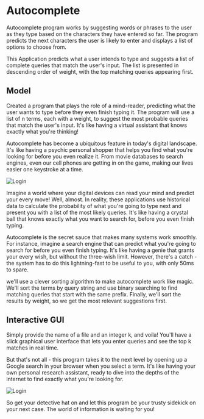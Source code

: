 # Autocomplete

 Autocomplete program works by suggesting words or phrases to the user as they type based on the characters they have entered so far. 
 The program predicts the next characters the user is likely to enter and displays a list of options to choose from.

 This Application predicts what a user intends to type and suggests a list of complete queries that match the user's input. 
 The list is presented in descending order of weight, with the top matching queries appearing first.

## Model

 Created a program that plays the role of a mind-reader, predicting what the user wants to type before they even finish typing it. The program will use a
 list of n terms, each with a weight, to suggest the most probable queries that match the user's input. It's like having a virtual assistant that knows 
 exactly what you're thinking!

Autocomplete has become a ubiquitous feature in today's digital landscape. It's like having a psychic personal shopper that helps you find what you're
looking for before you even realize it. From movie databases to search engines, even our cell phones are getting in on the game, 
making our lives easier one keystroke at a time.

![Login](https://github.com/Shubhamg369/Private/blob/main/Screenshot%202023-03-03%20at%207.00.19%20PM.png)

Imagine a world where your digital devices can read your mind and predict your every move! Well, almost. In reality, these applications use historical data 
to calculate the probability of what you're going to type next and present you with a list of the most likely queries. It's like having a crystal ball that 
knows exactly what you want to search for, before you even finish typing.

Autocomplete is the secret sauce that makes many systems work smoothly. For instance, imagine a search engine that can predict what you're going to search 
for before you even finish typing. It's like having a genie that grants your every wish, but without the three-wish limit. However, there's a catch - the 
system has to do this lightning-fast to be useful to you, with only 50ms to spare.

we'll use a clever sorting algorithm to make autocomplete work like magic. We'll sort the terms by query string and use binary searching to find matching 
queries that start with the same prefix. Finally, we'll sort the results by weight, so we get the most relevant suggestions first.

## Interactive GUI

Simply provide the name of a file and an integer k, and voila! You'll have a slick graphical user interface that lets you enter queries and see the top k 
matches in real time.

But that's not all - this program takes it to the next level by opening up a Google search in your browser when you select a term. It's like having your 
own personal research assistant, ready to dive into the depths of the internet to find exactly what you're looking for.

![Login](https://github.com/Shubhamg369/Private/blob/main/Screenshot%202023-03-03%20at%207.00.57%20PM.png)

So get your detective hat on and let this program be your trusty sidekick on your next case. The world of information is waiting for you!
